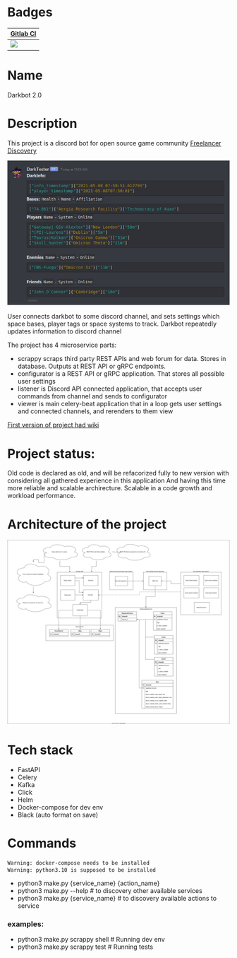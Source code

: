 # Badges


| [Gitlab CI](https://gitlab.com/darklab2/darklab_darkbot)                                                            |
| --------------------------------------------------------------------------------------------------------------------- |
| ![](https://gitlab.com/darklab2/darklab_darkbot/badges/master/pipeline.svg?key_text=GitlabCIPipeline&key_width=150) |

# Name

Darkbot 2.0

# Description

This project is a discord bot for open source game community [Freelancer Discovery](https://discoverygc.com/)

![](docs/_images/general.png)

User connects darkbot to some discord channel, and sets settings which space bases, player tags or space systems to track.
Darkbot repeatedly updates information to discord channel

The project has 4 microservice parts:

- scrappy scraps third party REST APIs and web forum for data. Stores in database. Outputs at REST API or gRPC endpoints.
- configurator is a REST API or gRPC application. That stores all possible user settings
- listener is Discord API connected application, that accepts user commands from channel and sends to configurator
- viewer is main celery-beat application that in a loop gets user settings and connected channels, and rerenders to them view

[First version of project had wiki](https://darklab8.github.io/darklab_darkbot/)

# Project status:

Old code is declared as old, and will be refacorized fully to new version with considering all gathered experience in this application
And having this time more reliable and scalable archirecture. Scalable in a code growth and workload performance.

# Architecture of the project

![](architecture/architecture.drawio.svg)

# Tech stack

- FastAPI
- Celery
- Kafka
- Click
- Helm
- Docker-compose for dev env
- Black (auto format on save)

# Commands

```
Warning: docker-compose needs to be installed
Warning: python3.10 is supposed to be installed
```

- python3 make.py {service_name} {action_name}
- python3 make.py --help # to discovery other available services
- python3 make.py {service_name} # to discovery available actions to service

### examples:

- python3 make.py scrappy shell # Running dev env
- python3 make.py scrappy test # Running tests
